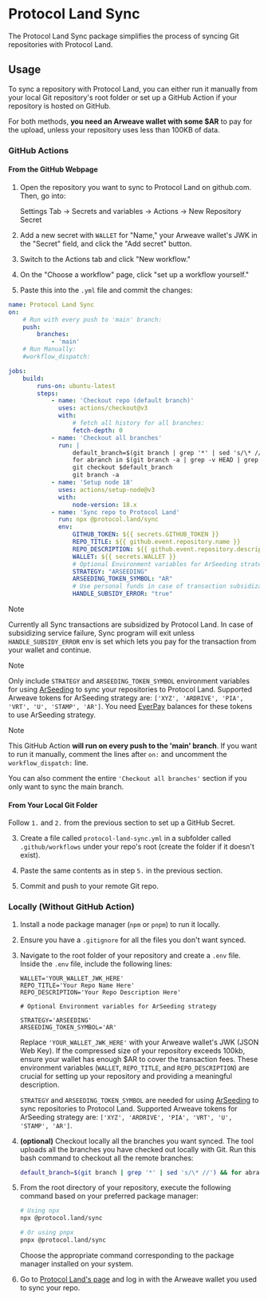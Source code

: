 # Protocol Land Sync

The Protocol Land Sync package simplifies the process of syncing Git repositories with Protocol Land.

## Usage

To sync a repository with Protocol Land, you can either run it manually from your local Git repository's root folder or set up a GitHub Action if your repository is hosted on GitHub.

For both methods, **you need an Arweave wallet with some $AR** to pay for the upload, unless your repository uses less than 100KB of data.

### GitHub Actions

#### From the GitHub Webpage

1. Open the repository you want to sync to Protocol Land on github.com. Then, go into:

    Settings Tab -> Secrets and variables -> Actions -> New Repository Secret

2. Add a new secret with `WALLET` for "Name," your Arweave wallet's JWK in the "Secret" field, and click the "Add secret" button.

3. Switch to the Actions tab and click "New workflow."

4. On the "Choose a workflow" page, click "set up a workflow yourself."

5. Paste this into the `.yml` file and commit the changes:

```yaml
name: Protocol Land Sync
on:
    # Run with every push to 'main' branch:
    push:
        branches:
            - 'main'
    # Run Manually:
    #workflow_dispatch:

jobs:
    build:
        runs-on: ubuntu-latest
        steps:
            - name: 'Checkout repo (default branch)'
              uses: actions/checkout@v3
              with:
                  # fetch all history for all branches:
                  fetch-depth: 0
            - name: 'Checkout all branches'
              run: |
                  default_branch=$(git branch | grep '*' | sed 's/\* //')
                  for abranch in $(git branch -a | grep -v HEAD | grep remotes | sed "s/remotes\/origin\///g"); do git checkout $abranch ; done
                  git checkout $default_branch
                  git branch -a
            - name: 'Setup node 18'
              uses: actions/setup-node@v3
              with:
                  node-version: 18.x
            - name: 'Sync repo to Protocol Land'
              run: npx @protocol.land/sync
              env:
                  GITHUB_TOKEN: ${{ secrets.GITHUB_TOKEN }}
                  REPO_TITLE: ${{ github.event.repository.name }}
                  REPO_DESCRIPTION: ${{ github.event.repository.description }}
                  WALLET: ${{ secrets.WALLET }}
                  # Optional Environment variables for ArSeeding strategy
                  STRATEGY: "ARSEEDING"
                  ARSEEDING_TOKEN_SYMBOL: "AR"
                  # Use personal funds in case of transaction subsidization failure
                  HANDLE_SUBSIDY_ERROR: "true"

```


> [!NOTE]
> Currently all Sync transactions are subsidized by Protocol Land. In case of subsidizing service failure, Sync program will exit unless `HANDLE_SUBSIDY_ERROR` env is set which lets you pay for the transaction from your wallet and continue.


> [!NOTE]
> Only include `STRATEGY` and `ARSEEDING_TOKEN_SYMBOL` environment variables for using [ArSeeding](https://web3infra.dev/docs/arseeding/introduction/lightNode/) to sync your repositories to Protocol Land.
> Supported Arweave tokens for ArSeeding strategy are: `['XYZ', 'ARDRIVE', 'PIA', 'VRT', 'U', 'STAMP', 'AR']`.
> You need [EverPay](https://app.everpay.io/) balances for these tokens to use ArSeeding strategy.

> [!NOTE]
> This GitHub Action **will run on every push to the 'main' branch**.
> If you want to run it manually, comment the lines after `on:` and uncomment the `workflow_dispatch:` line.
>
> You can also comment the entire `'Checkout all branches'` section if you only want to sync the main branch.

#### From Your Local Git Folder

Follow `1.` and `2.` from the previous section to set up a GitHub Secret.

3. Create a file called `protocol-land-sync.yml` in a subfolder called `.github/workflows` under your repo's root (create the folder if it doesn't exist).

4. Paste the same contents as in step `5.` in the previous section.

5. Commit and push to your remote Git repo.

### Locally (Without GitHub Action)

1. Install a node package manager (`npm` or `pnpm`) to run it locally.

2. Ensure you have a `.gitignore` for all the files you don't want synced.

3. Navigate to the root folder of your repository and create a `.env` file.
   Inside the `.env` file, include the following lines:

    ```dosini
    WALLET='YOUR_WALLET_JWK_HERE'
    REPO_TITLE='Your Repo Name Here'
    REPO_DESCRIPTION='Your Repo Description Here'

    # Optional Environment variables for ArSeeding strategy

    STRATEGY='ARSEEDING'
    ARSEEDING_TOKEN_SYMBOL='AR'
    ```

    Replace `'YOUR_WALLET_JWK_HERE'` with your Arweave wallet's JWK (JSON Web Key).
    If the compressed size of your repository exceeds 100kb, ensure your wallet has enough $AR to cover the transaction fees.
    These environment variables (`WALLET`, `REPO_TITLE`, and `REPO_DESCRIPTION`) are crucial for setting up your repository and providing a meaningful description.

    `STRATEGY` and `ARSEEDING_TOKEN_SYMBOL` are needed for using [ArSeeding](https://web3infra.dev/docs/arseeding/introduction/lightNode/) to sync repositories to Protocol Land. Supported Arweave tokens for ArSeeding strategy are: `['XYZ', 'ARDRIVE', 'PIA', 'VRT', 'U', 'STAMP', 'AR']`.

4. **(optional)** Checkout locally all the branches you want synced. The tool uploads all the branches you have checked out locally with Git.
   Run this bash command to checkout all the remote branches:

    ```bash
    default_branch=$(git branch | grep '*' | sed 's/\* //') && for abranch in $(git branch -a | grep -v HEAD | grep remotes | sed "s/remotes\/origin\///g"); do git checkout $abranch ; done && git checkout $default_branch
    ```

5. From the root directory of your repository, execute the following command based on your preferred package manager:

    ```bash
    # Using npx
    npx @protocol.land/sync

    # Or using pnpx
    pnpx @protocol.land/sync
    ```

    Choose the appropriate command corresponding to the package manager installed on your system.

6. Go to [Protocol Land's page](https://protocol.land/) and log in with the Arweave wallet you used to sync your repo.
